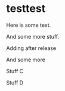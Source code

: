 # testtest

Here is some text.

And some more stuff.

Adding after release

And some more

Stuff C

Stuff D
